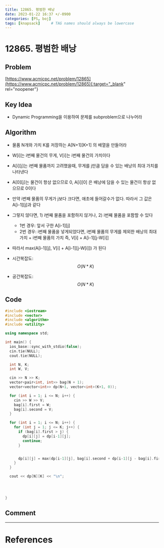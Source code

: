 ```yaml
---
title: 12865. 평범한 배낭
date: 2023-01-22 16:37 +/-0900
categories: [PS, boj]
tags: [knapsack]     # TAG names should always be lowercase
---
```


# 12865. 평범한 배낭

## Problem
[https://www.acmicpc.net/problem/12865](https://www.acmicpc.net/problem/12865){:target="_blank" rel="noopener"}

## Key Idea
- Dynamic Programming을 이용하여 문제를 subproblem으로 나누어라

## Algorithm
- 물품 N개와 가치 K를 저장하는 A\[N+1\]\[K+1\] 의 배열을 만들어라
- W\[i\]는 i번째 물건의 무게, V\[i\]는 i번째 물건의 가치이다
- A\[i\]\[j\]는 i번째 물품까지 고려했을때, 무게를 j만큼 담을 수 있는 배낭의 최대 가치를 나타낸다
- A\[0\]\[j\]는 물건이 항상 없으므로 0, A\[i\]\[0\] 은 배낭에 담을 수 있는 물건이 항상 없으므로 0이다
- 만약 i번째 물품의 무게가 j보다 크다면, 애초에 들어갈수가 없다. 따라서 그 값은 A\[i-1\]\[j\]과 같다
- 그렇지 않다면, 1) i번째 물품을 포함하지 않거나, 2) i번째 물품을 포함할 수 있다
	- 1번 경우: 앞서 구한 A\[i-1\]\[j\]
	- 2번 경우: i번째 물품을 넣게되었다면, i번째 물품의 무게를 제외한 배낭의 최대가치 + i번째 물품의 가치
	  즉, V\[i\] + A\[i-1\]\[j-W\[i\]\]
- 따라서 max(A\[i-1\]\[j\], V\[i\] + A\[i-1\]\[j-W\[i\]\]) 가 된다

- 시간복잡도: $$O(N*K)$$
- 공간복잡도: $$O(N*K)$$
## Code

```c++
#include <iostream>
#include <vector>
#include <algorithm>
#include <utility>

using namespace std;

int main() {
  ios_base::sync_with_stdio(false);
  cin.tie(NULL);
  cout.tie(NULL);

  int N, K;
  int W, V;

  cin >> N >> K;
  vector<pair<int, int>> bag(N + 1);
  vector<vector<int>> dp(N+1, vector<int>(K+1, 0));

  for (int i = 1; i <= N; i++) {
    cin >> W >> V;
    bag[i].first = W;
    bag[i].second = V;
  }

  for (int i = 1; i <= N; i++) {
    for (int j = 1; j <= K; j++) {
      if (bag[i].first > j) {
        dp[i][j] = dp[i-1][j];
        continue;
      }


      dp[i][j] = max(dp[i-1][j], bag[i].second + dp[i-1][j - bag[i].first]);
    }
  }

  cout << dp[N][K] << "\n";




}
```

## Comment






---
# References